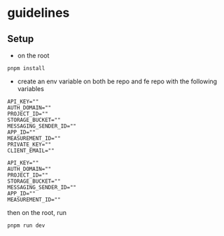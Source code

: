 # guidelines

## Setup

- on the root

```
pnpm install
```

- create an env variable on both be repo and fe repo with the following variables
```
API_KEY=""
AUTH_DOMAIN=""
PROJECT_ID=""
STORAGE_BUCKET=""
MESSAGING_SENDER_ID=""
APP_ID=""
MEASUREMENT_ID=""
PRIVATE_KEY=""
CLIENT_EMAIL=""
```

```
API_KEY=""
AUTH_DOMAIN=""
PROJECT_ID=""
STORAGE_BUCKET=""
MESSAGING_SENDER_ID=""
APP_ID=""
MEASUREMENT_ID=""
```

then on the root, run

```
pnpm run dev
```
